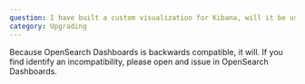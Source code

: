 ```yaml
---
question: I have built a custom visualization for Kibana, will it be usable with OpenSearch Dashboards without modification?
category: Upgrading
---
```

Because OpenSearch Dashboards is backwards compatible, it will. If you find identify an incompatibility, please open and issue in OpenSearch Dashboards.
